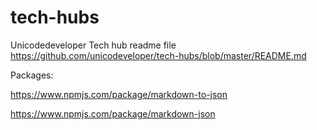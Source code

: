 # tech-hubs


Unicodedeveloper Tech hub readme file
https://github.com/unicodeveloper/tech-hubs/blob/master/README.md

Packages:

https://www.npmjs.com/package/markdown-to-json

https://www.npmjs.com/package/markdown-json
